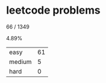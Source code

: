 # leetcode problems

66 / 1349

4.89%

|        |     |
| ------ | --- |
| easy   | 61  |
| medium | 5   |
| hard   | 0   |

